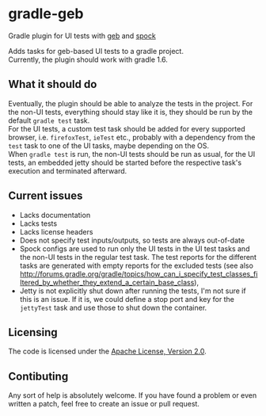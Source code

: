 gradle-geb
==========

Gradle plugin for UI tests with [geb](http://www.gebish.org/) and [spock](http://code.google.com/p/spock/)

Adds tasks for geb-based UI tests to a gradle project.  
Currently, the plugin should work with gradle 1.6.

## What it should do
Eventually, the plugin should be able to analyze the tests in the project. For the non-UI tests, everything should stay like it is, they should be run by the default `gradle test` task.  
For the UI tests, a custom test task should be added for every supported browser, i.e. `firefoxTest`, `ieTest` etc., probably with a dependency from the `test` task to one of the UI tasks, maybe depending on the OS.  
When `gradle test` is run, the non-UI tests should be run as usual, for the UI tests, an embedded jetty should be started before the respective task's execution and terminated afterward.


## Current issues
* Lacks documentation
* Lacks tests
* Lacks license headers
* Does not specify test inputs/outputs, so tests are always out-of-date
* Spock configs are used to run only the UI tests in the UI test tasks and the non-UI tests in the regular test task. The test reports for the different tasks are generated with empty reports for the excluded tests (see also http://forums.gradle.org/gradle/topics/how_can_i_specify_test_classes_filtered_by_whether_they_extend_a_certain_base_class),
* Jetty is not explicitly shut down after running the tests, I'm not sure if this is an issue. If it is, we could define a stop port and key for the `jettyTest` task and use those to shut down the container.

## Licensing
The code is licensed under the [Apache License, Version 2.0](http://www.apache.org/licenses/LICENSE-2.0).


## Contibuting
Any sort of help is absolutely welcome. If you have found a problem or even written a patch, feel free to create an issue or pull request.
